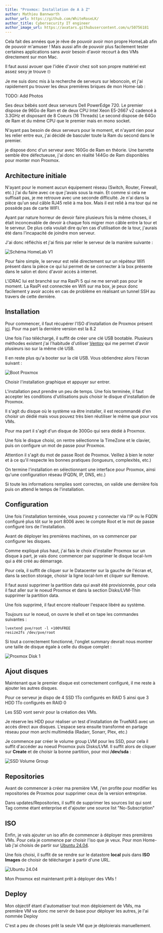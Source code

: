 ```yaml
---
title: "Proxmox: Installation de A à Z"
author: Mathieu Bannwarth
author_url: https://github.com/WhiteRoseLK/
author_title: Cybersecurity IT engineer
author_image_url: https://avatars.githubusercontent.com/u/50756181
---
```


Cela fait des années que je rêve de pouvoir avoir mon propre HomeLab afin de pouvoir m'amuser ! Mais aussi afin de pouvoir plus facilement tester certaines applications sans avoir besoin d'avoir recourt à des VMs directement sur mon Mac.

Il faut aussi avouer que l'idée d'avoir chez soit son propre matériel est assez sexy je trouve 🙄

Je me suis donc mis à la recherche de serveurs sur leboncoin, et j'ai rapidement pu trouver les deux premières briques de mon Home-lab :

TODO: Add Photos

Ses deux bébés sont deux serveurs Dell PowerEdge 720.
Le premier dispose de 96Go de Ram et de deux CPU Intel Xeon E5-2667 v2 cadencé à 3.3GHz et disposant de 8 Coeurs (16 Threads)
Le second dispose de 64Go de Ram et du même CPU que le premier mais en mono socket.

N'ayant pas besoin de deux serveurs pour le moment, et n'ayant rien pour les relier entre eux, j'ai décidé de basculer toute la Ram du second dans le premier.

je dispose donc d'un serveur avec 160Go de Ram en théorie. Une barrette semble être défectueuse, j'ai donc en réalité 144Go de Ram disponibles pour monter mon Proxmox.

## Architecture initiale

N'ayant pour le moment aucun équipement réseau (Switch, Router, Firewall, etc.) j'ai du faire avec ce que j'avais sous la main.
Et comme si cela ne suffisait pas, je me retrouve avec une seconde difficulté. Je n'ai dans la pièce qu'un seul câble RJ45 relié à ma box.
Mais il est relié à ma tour qui ne possède pas de carte WIFI.

Ayant par nature horreur de devoir faire plusieurs fois la même choses, il était inconcevable de devoir à chaque fois migrer mon câble entre la tour et le serveur.
De plus cela voulait dire qu'en cas d'utilisation de la tour, j'aurais été dans l'incapacité de joindre mon serveur.

J'ai donc réfléchis et j'ai finis par relier le serveur de la manière suivante :

![Schéma HomeLab V1](/img/docs/homelab/2024-05-25-Proxmox-Install/Architecture.png)

Pour faire simple, le serveur est relié directement sur un répéteur Wifi présent dans la pièce ce qui lui permet de se connecter à la box présente dans le salon et donc d'avoir accès à internet.

L'iDRAC lui est branché sur ma RasPi 5 qui ne me servait pas pour le moment.
La RasPi est connectée en Wifi sur ma box, je peux donc facilement y avoir accès en cas de problème en réalisant un tunnel SSH au travers de cette dernière.

## Installation

Pour commencer, il faut récupérer l'ISO d'installation de Proxmox présent [ici](https://www.proxmox.com/en/downloads/proxmox-virtual-environment/iso). Pour ma part la dernière version est la 8.2

Une fois l'iso téléchargé, il suffit de créer une clé USB bootable. Plusieurs méthodes existent j'ai l'habitude d'utiliser [Ventoy](https://www.ventoy.net/en/index.html) qui me permet d'avoir plusieurs iso sur la même clé USB.

Il en reste plus qu'a booter sur la clé USB. Vous obtiendrez alors l'écran suivant :

![Boot Proxmox](/img/docs/homelab/2024-05-25-Proxmox-Install/Boot-Proxmox.png)

Choisir l'installation graphique et appuyer sur entrer.

L'installation peut prendre un peu de temps. Une fois terminée, il faut accepter les conditions d'utilisations puis choisir le disque d'installation de Proxmox.

Il s'agit du disque où le système va être installer, il est recommandé d'en choisir un dédié mais vous pouvez très bien réutiliser le même que pour vos VMs.

Pour ma part il s'agit d'un disque de 300Go qui sera dédié à Proxmox.

Une fois le disque choisi, on rentre sélectionne la TimeZone et le clavier, puis on configure un mot de passe pour Proxmox.

Attention il s'agit du mot de passe Root de Proxmox. Veillez à bien le noter et à ce qu'il respecte les bonnes pratiques (longueurs, complexités, etc.)

On termine l'installation en sélectionnant une interface pour Proxmox, ainsi qu'une configuration réseau (FQDN, IP, DNS, etc.)

Si toute les informations remplies sont correctes, on valide une dernière fois puis on attend le temps de l'installation.

##  Configuration

Une fois l'installation terminée, vous pouvez y connecter via l'IP ou le FQDN configuré plus tôt sur le port 8006 avec le compte Root et le mot de passe configuré lors de l'installation.

Avant de déployer les premières machines, on va commencer par configurer les disques.

Comme expliqué plus haut, j'ai fais le choix d'installer Proxmox sur un disque à part, je vais donc commencer par supprimer le disque local-lvm qui a été créé au démarrage.

Pour cela, il suffit de cliquer sur le Datacenter sur la gauche de l'écran et, dans la section storage, choisir la ligne local-lvm et cliquer sur Remove.

Il faut aussi supprimer la partition data qui avait été provisionnée, pour cela il faut aller sur le noeud Proxmox et dans la section Disks/LVM-Thin supprimer la partition data.

Une fois supprimé, il faut encore réallouer l'espace libéré au système.

Toujours sur le noeud, on ouvre le shell et on tape les commandes suivantes :

    lvextend pve/root -l +100%FREE
    resize2fs /dev/pve/root

Si tout a correctement fonctionné, l'onglet summary devrait nous montrer une taille de disque égale à celle du disque complet :

![Proxmox Disk 1](/img/docs/homelab/2024-05-25-Proxmox-Install/Proxmox-disk-1.png)

## Ajout disques

Maintenant que le premier disque est correctement configuré, il me reste à ajouter les autres disques.

Pour ce serveur je dispo de 4 SSD 1To configurés en RAID 5 ainsi que 3 HDD 1To configurés en RAID 0

Les SSD vont servir pour la création des VMs. 

Je réserve les HDD pour réaliser un test d'installation de TrueNAS avec un accès direct aux disques. L'espace sera ensuite transformé en partage réseau pour mon archi multimédia (Radarr, Sonarr, Plex, etc.)

Je commence par créer le volume group LVM pour les SSD, pour cela il suffit d'accéder au noeud Proxmox puis Disks/LVM.
Il suffit alors de cliquer sur **Create** et de choisir la bonne partition, pour moi **/dev/sda** :

![SSD Volume Group](/img/docs/homelab/2024-05-25-Proxmox-Install/SSD-Volume-Group.png)

## Repositories

Avant de commencer à créer ma première VM, j'en profite pour modifier les repositories de Proxmox pour supprimer ceux de la version entreprise.

Dans updates/Repositories, il suffit de supprimer les sources list qui sont Tag comme étant enterprise et d'ajouter une source list "No-Subscription"

## ISO

Enfin, je vais ajouter un iso afin de commencer à déployer mes premières VMs. Pour cela je commence par choisir l'iso que je veux. Pour mon Home-lab j'ai choisis de partir sur [Ubuntu 24.04](https://releases.ubuntu.com/noble/).

Une fois choisi, il suffit de se rendre sur le datastore **local** puis dans **ISO Images** de choisir de télécharger à partir d'une URL.

![Ubuntu 24.04](/img/docs/homelab/2024-05-25-Proxmox-Install/Ubuntu-24.04.png)

Mon Proxmox est maintenant prêt à déployer des VMs !

## Deploy

Mon objectif étant d'automatiser tout mon déploiement de VMs, ma première VM va donc me servir de base pour déployer les autres, je l'ai nommée Deploy

C'est a peu de choses prêt la seule VM que je déploierais manuellement.